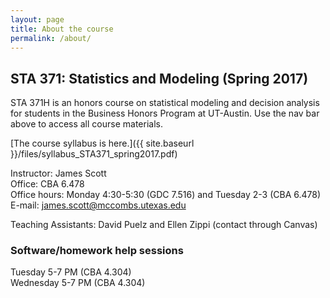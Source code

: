 ```yaml
---
layout: page
title: About the course
permalink: /about/
---
```


## STA 371: Statistics and Modeling (Spring 2017)

STA 371H is an honors course on statistical modeling and decision analysis for
students in the Business Honors Program at UT-Austin.  Use the nav bar above to access all course materials.

[The course syllabus is here.]({{ site.baseurl }}/files/syllabus_STA371_spring2017.pdf)

Instructor: James Scott  
Office: CBA 6.478  
Office hours: Monday 4:30-5:30 (GDC 7.516) and Tuesday 2-3 (CBA 6.478)  
E-mail: james.scott@mccombs.utexas.edu  

Teaching Assistants: David Puelz and Ellen Zippi (contact through Canvas)  

### Software/homework help sessions

Tuesday 5-7 PM (CBA 4.304)  
Wednesday 5-7 PM (CBA 4.304)  